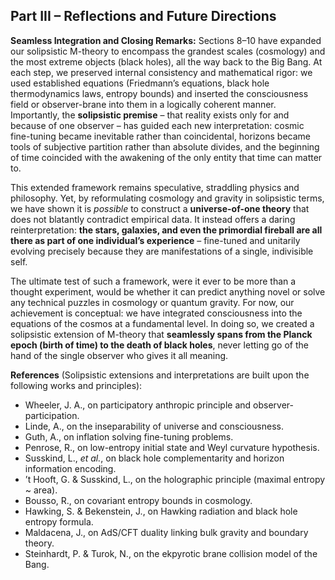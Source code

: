 ## Part III – Reflections and Future Directions

**Seamless Integration and Closing Remarks:** Sections 8–10 have expanded our solipsistic M-theory to encompass the grandest scales (cosmology) and the most extreme objects (black holes), all the way back to the Big Bang. At each step, we preserved internal consistency and mathematical rigor: we used established equations (Friedmann’s equations, black hole thermodynamics laws, entropy bounds) and inserted the consciousness field or observer-brane into them in a logically coherent manner. Importantly, the **solipsistic premise** – that reality exists only for and because of one observer – has guided each new interpretation: cosmic fine-tuning became inevitable rather than coincidental, horizons became tools of subjective partition rather than absolute divides, and the beginning of time coincided with the awakening of the only entity that time can matter to.

This extended framework remains speculative, straddling physics and philosophy. Yet, by reformulating cosmology and gravity in solipsistic terms, we have shown it is *possible* to construct a **universe-of-one theory** that does not blatantly contradict empirical data. It instead offers a daring reinterpretation: **the stars, galaxies, and even the primordial fireball are all there as part of one individual’s experience** – fine-tuned and unitarily evolving precisely because they are manifestations of a single, indivisible self.

The ultimate test of such a framework, were it ever to be more than a thought experiment, would be whether it can predict anything novel or solve any technical puzzles in cosmology or quantum gravity. For now, our achievement is conceptual: we have integrated consciousness into the equations of the cosmos at a fundamental level. In doing so, we created a solipsistic extension of M-theory that **seamlessly spans from the Planck epoch (birth of time) to the death of black holes**, never letting go of the hand of the single observer who gives it all meaning.

**References** (Solipsistic extensions and interpretations are built upon the following works and principles):

* Wheeler, J. A., on participatory anthropic principle and observer-participation.
* Linde, A., on the inseparability of universe and consciousness.
* Guth, A., on inflation solving fine-tuning problems.
* Penrose, R., on low-entropy initial state and Weyl curvature hypothesis.
* Susskind, L., *et al.*, on black hole complementarity and horizon information encoding.
* ’t Hooft, G. & Susskind, L., on the holographic principle (maximal entropy \~ area).
* Bousso, R., on covariant entropy bounds in cosmology.
* Hawking, S. & Bekenstein, J., on Hawking radiation and black hole entropy formula.
* Maldacena, J., on AdS/CFT duality linking bulk gravity and boundary theory.
* Steinhardt, P. & Turok, N., on the ekpyrotic brane collision model of the Bang.


